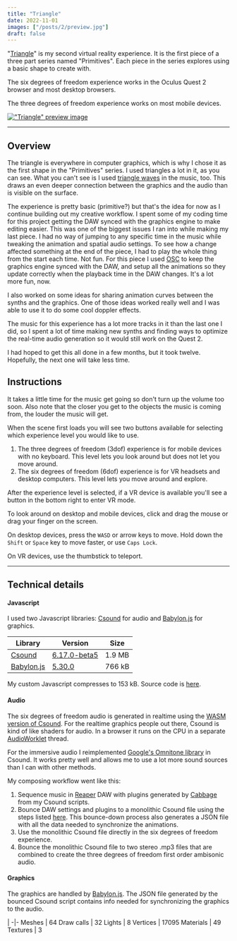 ```yaml
---
title: "Triangle"
date: 2022-11-01
images: ["/posts/2/preview.jpg"]
draft: false
---
```


"[Triangle](/2/)" is my second virtual reality experience. It is the first piece of a three part series named "Primitives". Each piece in the series explores using a basic shape to create with.

The six degrees of freedom experience works in the Oculus Quest 2 browser and most desktop browsers.

The three degrees of freedom experience works on most mobile devices.

[!["Triangle" preview image](/posts/2/preview.jpg)](/2/)

<!--more-->

---

## Overview

The triangle is everywhere in computer graphics, which is why I chose it as the first shape in the "Primitives" series. I used triangles a lot in it, as you can see. What you can't see is I used [triangle waves](https://en.wikipedia.org/wiki/Triangle_wave) in the music, too. This draws an even deeper connection between the graphics and the audio than is visible on the surface.

The experience is pretty basic (primitive?) but that's the idea for now as I continue building out my creative workflow. I spent some of my coding time for this project getting the DAW synced with the graphics engine to make editing easier. This was one of the biggest issues I ran into while making my last piece. I had no way of jumping to any specific time in the music while tweaking the animation and spatial audio settings. To see how a change affected something at the end of the piece, I had to play the whole thing from the start each time. Not fun. For this piece I used [OSC](https://en.wikipedia.org/wiki/Open_Sound_Control) to keep the graphics engine synced with the DAW, and setup all the animations so they update correctly when the playback time in the DAW changes. It's a lot more fun, now.

I also worked on some ideas for sharing animation curves between the synths and the graphics. One of those ideas worked really well and I was able to use it to do some cool doppler effects.

The music for this experience has a lot more tracks in it than the last one I did, so I spent a lot of time making new synths and finding ways to optimize the real-time audio generation so it would still work on the Quest 2.

I had hoped to get this all done in a few months, but it took twelve. Hopefully, the next one will take less time.

## Instructions

It takes a little time for the music get going so don't turn up the volume too soon. Also note that the
closer you get to the objects the music is coming from, the louder the music will get.

When the scene first loads you will see two buttons available for selecting which experience level you would like to use.
1. The three degrees of freedom (3dof) experience is for mobile devices with no keyboard. This level lets you look around but does not let you move around.
1. The six degrees of freedom (6dof) experience is for VR headsets and desktop computers. This level lets you move around and explore.

After the experience level is selected, if a VR device is available you'll see a button in the bottom right to enter VR mode.

To look around on desktop and mobile devices, click and drag the mouse or drag your finger on the screen.

On desktop devices, press the `WASD` or arrow keys to move. Hold down the `Shift` or `Space` key to move faster, or use `Caps Lock`.

On VR devices, use the thumbstick to teleport.

---

## Technical details

#### Javascript
I used two Javascript libraries: [Csound](//csound.com) for audio and [Babylon.js](//babylonjs.com) for graphics.

Library | Version | Size
-|-|-
[Csound](//github.com/csound/csound) | [6.17.0-beta5](//npmjs.com/package/@doc.e.dub/csound-browser/v/6.17.0-beta5) | 1.9 MB
[Babylon.js](//github.com/babylonjs/babylon.js) | [5.30.0](//npmjs.com/package/babylonjs) | 766 kB

My custom Javascript compresses to 153 kB. Source code is [here](//github.com/docEdub/WorksInProgress/tree/Projects/2-PrimitiveTriangles).

#### Audio

The six degrees of freedom audio is generated in realtime using the [WASM version of Csound](//github.com/csound/csound/tree/master/wasm). For the realtime graphics people out there, Csound is kind of like shaders for audio. In a browser
it runs on the CPU in a separate [AudioWorklet](//developer.mozilla.org/en-US/docs/Web/API/AudioWorklet) thread.

For the immersive audio I reimplemented [Google's Omnitone library](//github.com/GoogleChrome/omnitone) in Csound. It works pretty well and allows me to use a lot more sound sources than I can with other methods.

My composing workflow went like this:
1. Sequence music in [Reaper](//www.reaper.fm/) DAW with plugins generated by [Cabbage](//cabbageaudio.com/) from my Csound scripts.
1. Bounce DAW settings and plugins to a monolithic Csound file using the steps listed [here](//github.com/docEdub/WorksInProgress/tree/Projects/2-PrimitiveTriangles#bounce-reaper-projects-to-monolith-csound-csd). This bounce-down process also generates a JSON file with all the data needed to synchronize the animations.
1. Use the monolithic Csound file directly in the six degrees of freedom experience.
1. Bounce the monolithic Csound file to two stereo .mp3 files that are combined to create the three degrees of freedom first order ambisonic audio.

#### Graphics

The graphics are handled by [Babylon.js](//github.com/BabylonJS/Babylon.js). The JSON file generated by the
bounced Csound script contains info needed for synchronizing the graphics to the audio.

 | 
-|-
Meshes | 64
Draw calls | 32
Lights | 8
Vertices | 17095
Materials | 49
Textures | 3
